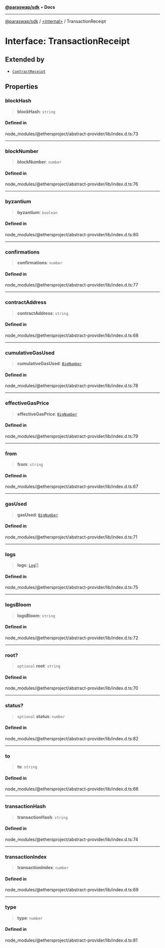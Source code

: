 [**@paraswap/sdk**](../../README.md) • **Docs**

***

[@paraswap/sdk](../../globals.md) / [\<internal\>](../README.md) / TransactionReceipt

# Interface: TransactionReceipt

## Extended by

- [`ContractReceipt`](ContractReceipt.md)

## Properties

### blockHash

> **blockHash**: `string`

#### Defined in

node\_modules/@ethersproject/abstract-provider/lib/index.d.ts:73

***

### blockNumber

> **blockNumber**: `number`

#### Defined in

node\_modules/@ethersproject/abstract-provider/lib/index.d.ts:76

***

### byzantium

> **byzantium**: `boolean`

#### Defined in

node\_modules/@ethersproject/abstract-provider/lib/index.d.ts:80

***

### confirmations

> **confirmations**: `number`

#### Defined in

node\_modules/@ethersproject/abstract-provider/lib/index.d.ts:77

***

### contractAddress

> **contractAddress**: `string`

#### Defined in

node\_modules/@ethersproject/abstract-provider/lib/index.d.ts:68

***

### cumulativeGasUsed

> **cumulativeGasUsed**: [`BigNumber`](../classes/BigNumber.md)

#### Defined in

node\_modules/@ethersproject/abstract-provider/lib/index.d.ts:78

***

### effectiveGasPrice

> **effectiveGasPrice**: [`BigNumber`](../classes/BigNumber.md)

#### Defined in

node\_modules/@ethersproject/abstract-provider/lib/index.d.ts:79

***

### from

> **from**: `string`

#### Defined in

node\_modules/@ethersproject/abstract-provider/lib/index.d.ts:67

***

### gasUsed

> **gasUsed**: [`BigNumber`](../classes/BigNumber.md)

#### Defined in

node\_modules/@ethersproject/abstract-provider/lib/index.d.ts:71

***

### logs

> **logs**: [`Log`](Log.md)[]

#### Defined in

node\_modules/@ethersproject/abstract-provider/lib/index.d.ts:75

***

### logsBloom

> **logsBloom**: `string`

#### Defined in

node\_modules/@ethersproject/abstract-provider/lib/index.d.ts:72

***

### root?

> `optional` **root**: `string`

#### Defined in

node\_modules/@ethersproject/abstract-provider/lib/index.d.ts:70

***

### status?

> `optional` **status**: `number`

#### Defined in

node\_modules/@ethersproject/abstract-provider/lib/index.d.ts:82

***

### to

> **to**: `string`

#### Defined in

node\_modules/@ethersproject/abstract-provider/lib/index.d.ts:66

***

### transactionHash

> **transactionHash**: `string`

#### Defined in

node\_modules/@ethersproject/abstract-provider/lib/index.d.ts:74

***

### transactionIndex

> **transactionIndex**: `number`

#### Defined in

node\_modules/@ethersproject/abstract-provider/lib/index.d.ts:69

***

### type

> **type**: `number`

#### Defined in

node\_modules/@ethersproject/abstract-provider/lib/index.d.ts:81
